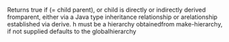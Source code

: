 Returns true if (= child parent), or child is directly or indirectly derived fromparent, either via a Java type inheritance relationship or arelationship established via derive. h must be a hierarchy obtainedfrom make-hierarchy, if not supplied defaults to the globalhierarchy